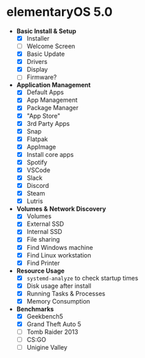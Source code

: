 # elementaryOS 5.0

- **Basic Install & Setup**
  - [x]  Installer
  - [ ]  Welcome Screen
  - [x]  Basic Update
  - [x]  Drivers
    - [x]  Display
    - [ ]  Firmware?
- **Application Management**
  - [x]  Default Apps
  - [x]  App Management
    - [x]  Package Manager
    - [x]  "App Store"
  - [x]  3rd Party Apps
    - [x]  Snap
    - [x]  Flatpak
    - [x]  AppImage
  - [x]  Install core apps
    - [x]  Spotify
    - [x]  VSCode
    - [x]  Slack
    - [x]  Discord
    - [x]  Steam
    - [x]  Lutris
- **Volumes &** **Network Discovery**
  - [x]  Volumes
    - [x]  External SSD
    - [x]  Internal SSD
  - [x]  File sharing
  - [x]  Find Windows machine
  - [x]  Find Linux workstation
  - [x]  Find Printer
- **Resource Usage**
  - [x]  `systemd-analyze` to check startup times
  - [x]  Disk usage after install
  - [x]  Running Tasks & Processes
  - [x]  Memory Consumption
- **Benchmarks**
  - [x]  Geekbench5
  - [x]  Grand Theft Auto 5
  - [ ]  Tomb Raider 2013
  - [ ]  CS:GO
  - [ ]  Unigine Valley
